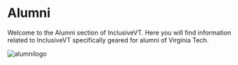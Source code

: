 # Alumni

Welcome to the Alumni section of InclusiveVT. Here you will find information related to InclusiveVT specifically geared for alumni of Virginia Tech. 

![alumnilogo](http://www.vtmag.vt.edu/winter07/images/alumnilogo.jpg) 